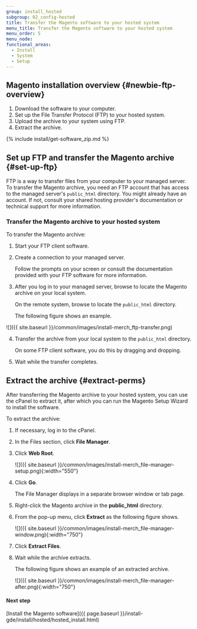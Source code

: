 ```yaml
---
group: install_hosted
subgroup: 02_config-hosted
title: Transfer the Magento software to your hosted system
menu_title: Transfer the Magento software to your hosted system
menu_order: 5
menu_node:
functional_areas:
  - Install
  - System
  - Setup
---
```


## Magento installation overview {#newbie-ftp-overview}

1.	Download the software to your computer.
2.	Set up the File Transfer Protocol (FTP) to your hosted system.
3.	Upload the archive to your system using FTP.
4.	Extract the archive.

{% include install/get-software_zip.md %}

## Set up FTP and transfer the Magento archive {#set-up-ftp}

FTP is a way to transfer files from your computer to your managed server. To transfer the Magento archive, you need an FTP account that has access to the managed server's `public_html` directory. You might already have an account. If not, consult your shared hosting provider's documentation or technical support for more information.

### Transfer the Magento archive to your hosted system

To transfer the Magento archive:

1.	Start your FTP client software.
2.	Create a connection to your managed server.

	Follow the prompts on your screen or consult the documentation provided with your FTP software for more information.

3.	After you log in to your managed server, browse to locate the Magento archive on your local system.

	On the remote system, browse to locate the `public_html` directory.

	The following figure shows an example.

  ![]({{ site.baseurl }}/common/images/install-merch_ftp-transfer.png)

4.	Transfer the archive from your local system to the `public_html` directory.

	On some FTP client software, you do this by dragging and dropping.
5.	Wait while the transfer completes.

## Extract the archive {#extract-perms}

After transferring the Magento archive to your hosted system, you can use the cPanel to extract it, after which you can run the Magento Setup Wizard to install the software.

To extract the archive:

1.	If necessary, log in to the cPanel.
2.	In the Files section, click **File Manager**.


3.	Click **Web Root**.

    ![]({{ site.baseurl }}/common/images/install-merch_file-manager-setup.png){:width="550"}

4.	Click **Go**.

    The File Manager displays in a separate browser window or tab page.

3.	Right-click the Magento archive in the **public_html** directory.
4.	From the pop-up menu, click **Extract** as the following figure shows.

    ![]({{ site.baseurl }}/common/images/install-merch_file-manager-window.png){:width="750"}

5.	Click **Extract Files**.
5.	Wait while the archive extracts.

    The following figure shows an example of an extracted archive.

    ![]({{ site.baseurl }}/common/images/install-merch_file-manager-after.png){:width="750"}

#### Next step

[Install the Magento software]({{ page.baseurl }}/install-gde/install/hosted/hosted_install.html)
